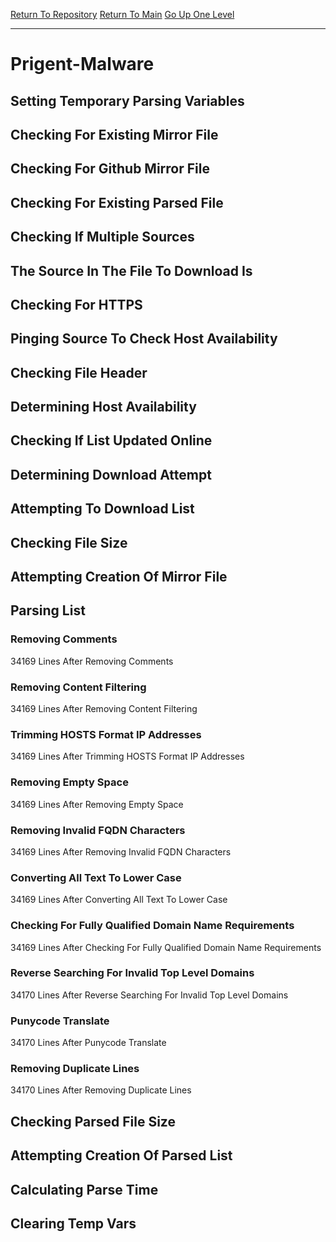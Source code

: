 [Return To Repository](https://github.com/deathbybandaid/piholeparser/)
[Return To Main](https://github.com/deathbybandaid/piholeparser/blob/master/RecentRunLogs/Mainlog.md)
[Go Up One Level](https://github.com/deathbybandaid/piholeparser/blob/master/RecentRunLogs/TopLevelScripts/30-Processing-External-Blacklists.md)
____________________________________
# Prigent-Malware
## Setting Temporary Parsing Variables
## Checking For Existing Mirror File
## Checking For Github Mirror File
## Checking For Existing Parsed File
## Checking If Multiple Sources
## The Source In The File To Download Is
## Checking For HTTPS
## Pinging Source To Check Host Availability
## Checking File Header
## Determining Host Availability
## Checking If List Updated Online
## Determining Download Attempt
## Attempting To Download List
## Checking File Size
## Attempting Creation Of Mirror File
## Parsing List
### Removing Comments
34169 Lines After Removing Comments
### Removing Content Filtering
34169 Lines After Removing Content Filtering
### Trimming HOSTS Format IP Addresses
34169 Lines After Trimming HOSTS Format IP Addresses
### Removing Empty Space
34169 Lines After Removing Empty Space
### Removing Invalid FQDN Characters
34169 Lines After Removing Invalid FQDN Characters
### Converting All Text To Lower Case
34169 Lines After Converting All Text To Lower Case
### Checking For Fully Qualified Domain Name Requirements
34169 Lines After Checking For Fully Qualified Domain Name Requirements
### Reverse Searching For Invalid Top Level Domains
34170 Lines After Reverse Searching For Invalid Top Level Domains
### Punycode Translate
34170 Lines After Punycode Translate
### Removing Duplicate Lines
34170 Lines After Removing Duplicate Lines
## Checking Parsed File Size
## Attempting Creation Of Parsed List
## Calculating Parse Time
## Clearing Temp Vars

